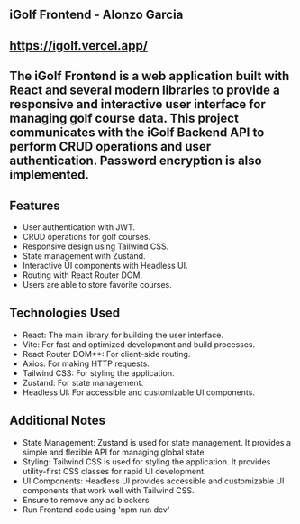 iGolf Frontend - Alonzo Garcia
--------------------------------
https://igolf.vercel.app/
--------------------------------
The iGolf Frontend is a web application built with React and several modern libraries to provide a responsive and interactive user interface for managing golf course data. This project communicates with the iGolf Backend API to perform CRUD operations and user authentication. Password encryption is also implemented.
--------------------------------
Features
--------------------------------

- User authentication with JWT.
- CRUD operations for golf courses.
- Responsive design using Tailwind CSS.
- State management with Zustand.
- Interactive UI components with Headless UI.
- Routing with React Router DOM.
- Users are able to store favorite courses.

Technologies Used
--------------------------------

- React: The main library for building the user interface.
- Vite: For fast and optimized development and build processes.
- React Router DOM**: For client-side routing.
- Axios: For making HTTP requests.
- Tailwind CSS: For styling the application.
- Zustand: For state management.
- Headless UI: For accessible and customizable UI components.

Additional Notes
--------------------------------

- State Management: Zustand is used for state management. It provides a simple and flexible API for managing global state.
- Styling: Tailwind CSS is used for styling the application. It provides utility-first CSS classes for rapid UI development.
- UI Components: Headless UI provides accessible and customizable UI components that work well with Tailwind CSS.
- Ensure to remove any ad blockers
- Run Frontend code using 'npm run dev'

